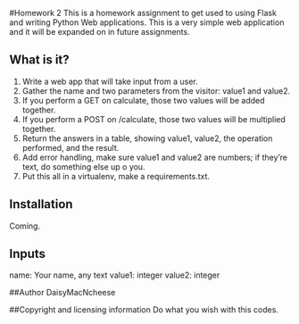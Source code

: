 #Homework 2
This is a homework assignment to get used to using Flask and writing Python Web applications. This is a  very simple web application and it will be expanded on in future assignments.


## What is it?
1. Write a web app that will take input from a user.
2. Gather the name and two parameters from the visitor: value1 and value2. 
3. If you perform a GET on calculate, those two values will be added together.
4. If you perform a POST on /calculate, those two values will be multiplied together.
5.	Return the answers in a table, showing value1, value2, the operation performed, and the result.
6.	Add error handling, make sure value1 and value2 are numbers; if they’re text, do something else up o you.
7.	Put this all in a virtualenv, make a requirements.txt.

## Installation
Coming.

## Inputs
name: Your name, any text
value1: integer
value2: integer

##Author
DaisyMacNcheese

##Copyright and licensing information
Do what you wish with this codes.
